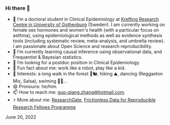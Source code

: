 ### Hi there 👋

- 🔭 I’m a doctoral student in Clinical Epidemiology at [Krefting Research Centre in University of Gothenburg](https://www.gu.se/en/krefting-research) (Sweden). I am currently working on female sex hormones and women's health (with a particular focus on asthma), using epidemiological methods as well as evidence synthesis tools (including systematic review, meta-analysis, and umbrella review). I am passionate about Open Science and research reproducibility.
- 🌱 I’m currently learning causal inference using observational data, and Frequentist & Bayesian statistics.
- 🤔 I’m looking for a postdoc position in Clinical Epidemiology.
- :cowboy_hat_face: Fun fact about me: work like a robot, play like a kid.
- :partying_face: Interests: a long walk in the forest 🌳🐿, hiking ⛰, dancing (Reggaeton Mix, Salsa), swiming 🏊‍♂️...
- 😄 Pronouns: he/him.
- 📫 How to reach me: guo-qiang.zhang@hotmail.com.
- ⚡ More about me: [ResearchGate](https://www.researchgate.net/profile/Guo-Qiang-Zhang-4), [Frictionless Data for Reproducible Research Fellows Programme](https://fellows.frictionlessdata.io/blog/hello-guo-qiang/)

June 20, 2022

<!--
- 💬 Ask me about ...
- 👯 I’m looking to collaborate on ...
-->
